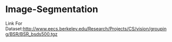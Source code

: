 # Image-Segmentation
Link For Dataset:http://www.eecs.berkeley.edu/Research/Projects/CS/vision/grouping/BSR/BSR_bsds500.tgz
